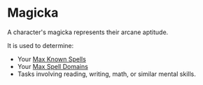 # Magicka

A character's magicka represents their arcane aptitude.

It is used to determine:

- Your [Max Known Spells](../../Magic/Spellcasting/Spell%20Learning/Known%20Spells.md#Max%20Known%20Spells)
- Your [Max Spell Domains](../../Magic/Spellcasting/Spell%20Learning/Learned%20Domains.md#Max%20Spell%20Domains)
- Tasks involving reading, writing, math, or similar mental skills.
